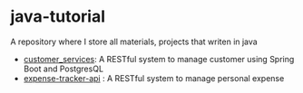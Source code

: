 # java-tutorial

A repository where I store all materials, projects that writen in java
- [customer_services](customer_services/README.md): A RESTful system to manage customer using Spring Boot and PostgresQL
- [expense-tracker-api](expense-tracker-api/README.md) : A RESTful system to manage personal expense